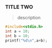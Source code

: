 ### TITLE TWO
> description
```c
#include<stdio.h>
int a = 10;
int b = 10;
printf("%d\n",a+b);
```


